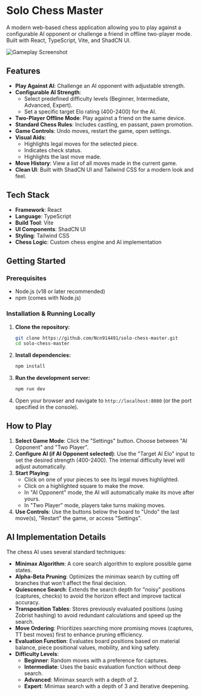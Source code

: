 # Solo Chess Master

A modern web-based chess application allowing you to play against a configurable AI opponent or challenge a friend in offline two-player mode. Built with React, TypeScript, Vite, and ShadCN UI.

![Gameplay Screenshot](public/screenshot.png)  <!-- Optional: Add a screenshot later -->

## Features

*   **Play Against AI**: Challenge an AI opponent with adjustable strength.
*   **Configurable AI Strength**:
    *   Select predefined difficulty levels (Beginner, Intermediate, Advanced, Expert).
    *   Set a specific target Elo rating (400-2400) for the AI.
*   **Two-Player Offline Mode**: Play against a friend on the same device.
*   **Standard Chess Rules**: Includes castling, en passant, pawn promotion.
*   **Game Controls**: Undo moves, restart the game, open settings.
*   **Visual Aids**:
    *   Highlights legal moves for the selected piece.
    *   Indicates check status.
    *   Highlights the last move made.
*   **Move History**: View a list of all moves made in the current game.
*   **Clean UI**: Built with ShadCN UI and Tailwind CSS for a modern look and feel.

## Tech Stack

*   **Framework**: React
*   **Language**: TypeScript
*   **Build Tool**: Vite
*   **UI Components**: ShadCN UI
*   **Styling**: Tailwind CSS
*   **Chess Logic**: Custom chess engine and AI implementation

## Getting Started

### Prerequisites

*   Node.js (v18 or later recommended)
*   npm (comes with Node.js)

### Installation & Running Locally

1.  **Clone the repository:**
    ```bash
    git clone https://github.com/Ncn914491/solo-chess-master.git
    cd solo-chess-master
    ```

2.  **Install dependencies:**
    ```bash
    npm install
    ```

3.  **Run the development server:**
    ```bash
    npm run dev
    ```

4.  Open your browser and navigate to `http://localhost:8080` (or the port specified in the console).

## How to Play

1.  **Select Game Mode**: Click the "Settings" button. Choose between "AI Opponent" and "Two Player".
2.  **Configure AI (if AI Opponent selected)**: Use the "Target AI Elo" input to set the desired strength (400-2400). The internal difficulty level will adjust automatically.
3.  **Start Playing**:
    *   Click on one of your pieces to see its legal moves highlighted.
    *   Click on a highlighted square to make the move.
    *   In "AI Opponent" mode, the AI will automatically make its move after yours.
    *   In "Two Player" mode, players take turns making moves.
4.  **Use Controls**: Use the buttons below the board to "Undo" the last move(s), "Restart" the game, or access "Settings".

## AI Implementation Details

The chess AI uses several standard techniques:

*   **Minimax Algorithm**: A core search algorithm to explore possible game states.
*   **Alpha-Beta Pruning**: Optimizes the minimax search by cutting off branches that won't affect the final decision.
*   **Quiescence Search**: Extends the search depth for "noisy" positions (captures, checks) to avoid the horizon effect and improve tactical accuracy.
*   **Transposition Tables**: Stores previously evaluated positions (using Zobrist hashing) to avoid redundant calculations and speed up the search.
*   **Move Ordering**: Prioritizes searching more promising moves (captures, TT best moves) first to enhance pruning efficiency.
*   **Evaluation Function**: Evaluates board positions based on material balance, piece positional values, mobility, and king safety.
*   **Difficulty Levels**:
    *   **Beginner**: Random moves with a preference for captures.
    *   **Intermediate**: Uses the basic evaluation function without deep search.
    *   **Advanced**: Minimax search with a depth of 2.
    *   **Expert**: Minimax search with a depth of 3 and iterative deepening.
